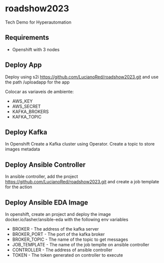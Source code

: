 # roadshow2023
Tech Demo for Hyperautomation

## Requirements
- Openshift with 3 nodes

## Deploy App
Deploy using s2i https://github.com/LucianoRed/roadshow2023.git and use the path /uploadapp for the app

Colocar as variaveis de ambiente:
- AWS_KEY
- AWS_SECRET
- KAFKA_BROKERS
- KAFKA_TOPIC

## Deploy Kafka
In Openshift Create a Kafka cluster using Operator. Create a topic to store images metadata


## Deploy Ansible Controller
In ansible controller, add the project https://github.com/LucianoRed/roadshow2023.git and create a job template for the action

## Deploy Ansible EDA Image
In openshift, create an project and deploy the image docker.io/lasher/ansible-eda with the following env variables
- BROKER - The address of the kafka server
- BROKER_PORT - The port of the kafka broker
- BROKER_TOPIC - The name of the topic to get messages
- JOB_TEMPLATE - The name of the job templte on ansible controller
- CONTROLLER - The address of ansible controller
- TOKEN - The token generated on controller to execute
